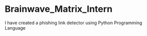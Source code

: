 # Brainwave_Matrix_Intern
I have created a phishing link detector using Python Programming Language
